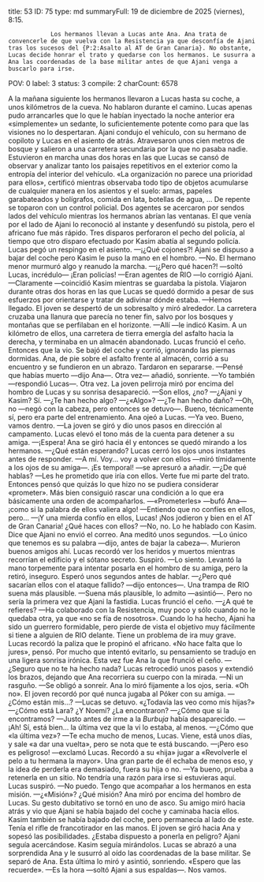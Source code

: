 title:          53
ID:             75
type:           md
summaryFull:    19 de diciembre de 2025 (viernes), 8:15.
                
                Los hermanos llevan a Lucas ante Ana. Ana trata de convencerle de que vuelva con la Resistencia ya que desconfía de Ajani tras los sucesos del {P:2:Asalto al AT de Gran Canaria}. No obstante, Lucas decide honrar el trato y quedarse con los hermanos. Le susurra a Ana las coordenadas de la base militar antes de que Ajani venga a buscarlo para irse.
POV:            0
label:          3
status:         3
compile:        2
charCount:      6578


A la mañana siguiente los hermanos llevaron a Lucas hasta su coche, a unos kilómetros de la cueva.
No hablaron durante el camino. Lucas apenas pudo arrancarles que lo que le habían inyectado la noche anterior era «simplemente» un sedante, lo suficientemente potente como para que las visiones no lo despertaran.
Ajani condujo el vehículo, con su hermano de copiloto y Lucas en el asiento de atrás. Atravesaron  unos cien metros de bosque y salieron a una carretera secundaria por la que no pasaba nadie.
Estuvieron en marcha unas dos horas en las que Lucas se cansó de observar y analizar tanto los paisajes repetitivos en el exterior como la entropía del interior del vehículo.
«La organización no parece una prioridad para ellos», certificó mientras observaba todo tipo de objetos acumularse de cualquier manera en los asientos y el suelo: armas, papeles garabateados y bolígrafos, comida en lata, botellas de agua, ...
De repente se toparon con un control policial. Dos agentes se acercaron por sendos lados del vehículo mientras los hermanos abrían las ventanas.
El que venía por el lado de Ajani lo reconoció al instante y desenfundó su pistola, pero el africano fue más rápido. Tres disparos perforaron el pecho del policía, al tiempo que otro disparo efectuado por Kasim abatía al segundo policía.
Lucas pegó un respingo en el asiento.
—¡¿Qué cojones?!
Ajani se dispuso a bajar del coche pero Kasim le puso la mano en el hombro.
—No.
El hermano menor murmuró algo y reanudo la marcha.
—¡¿Pero qué hacen?! —soltó Lucas, incrédulo— ¡Eran policías!
—Eran agentes de RIO —lo corrigió Ajani.
—Claramente —coincidió Kasim mientras se guardaba la pistola.
Viajaron durante otras dos horas en las que Lucas se quedó dormido a pesar de sus esfuerzos por orientarse y tratar de adivinar dónde estaba.
—Hemos llegado.
El joven se despertó de un sobresalto y miró alrededor. La carretera cruzaba una llanura que parecía no tener fin, salvo por los bosques y montañas que se perfilaban en el horizonte.
—Allí —le indicó Kasim.
A un kilómetro de ellos, una carretera de tierra emergía del asfalto hacia la derecha, y terminaba en un almacén abandonado. Lucas frunció el ceño.
Entonces que la vio.
Se bajó del coche y corrió, ignorando las piernas dormidas.
Ana, de pie sobre el asfalto frente al almacén, corrió a su encuentro y se fundieron en un abrazo. Tardaron en separarse.
—Pensé que habías muerto —dijo Ana—. Otra vez— añadió, sonriente.
—Yo también —respondió Lucas—. Otra vez.
La joven pelirroja miró por encima del hombro de Lucas y su sonrisa desapareció.
—Son ellos, ¿no?
—¿Ajani y Kasim? Sí.
—¿Te han hecho algo?
—¿«Algo»?
—¿Te han hecho daño?
—Oh, no —negó con la cabeza, pero entonces se detuvo—. Bueno, técnicamente sí, pero era parte del entrenamiento.
Ana ojeó a Lucas.
—Ya veo. Bueno, vamos dentro. —La joven se giró y dio unos pasos en dirección al campamento.
Lucas elevó el tono más de la cuenta para detener a su amiga.
—¡Espera!
Ana se giró hacia él y entonces se quedó mirando a los hermanos.
—¿Qué están esperando?
Lucas cerró los ojos unos instantes antes de responder.
—A mí. Voy... voy a volver con ellos —miró tímidamente a los ojos de su amiga—. ¡Es temporal! —se apresuró a añadir.
—¿De qué hablas?
—Les he prometido que iría con ellos. Verte fue mi parte del trato.
Entonces pensó que quizás lo que hizo no se pudiera considerar «prometer». Más bien consiguió rascar una condición a lo que era básicamente una orden de acompañarlos.
—«Prometerles» —bufó Ana— ¡como si la palabra de ellos valiera algo!
—Entiendo que no confíes en ellos, pero...
—¡Y una mierda confío en ellos, Lucas! ¡Nos jodieron y bien en el AT de Gran Canaria! ¿Qué haces con ellos?
—No, no. Lo he hablado con Kasim. Dice que Ajani no envió el correo.
Ana meditó unos segundos.
—Lo único que tenemos es su palabra —dijo, antes de bajar la cabeza—. Murieron buenos amigos ahí.
Lucas recordó ver los heridos y muertos mientras recorrían el edificio y el sótano secreto.
Suspiró.
—Lo siento.
Levantó la mano torpemente para intentar posarla en el hombro de su amiga, pero la retiró, inseguro. Esperó unos segundos antes de hablar.
—¿Pero qué sacarían ellos con el ataque fallido? —dijo entonces—. Una trampa de RIO suena más plausible.
—Suena más plausible, lo admito —asintió—. Pero no sería la primera vez que Ajani la fastidia.
Lucas frunció el ceño.
—¿A qué te refieres?
—Ha colaborado con la Resistencia, muy poco y sólo cuando no le quedaba otra, ya que «no se fía de nosotros». Cuando lo ha hecho, Ajani ha sido un guerrero formidable, pero pierde de vista el objetivo muy fácilmente si tiene a alguien de RIO delante. Tiene un problema de ira muy grave.
Lucas recordó la paliza que le propinó el africano. «No hace falta que lo jures», pensó.
Por mucho que intentó evitarlo, su pensamiento se tradujo en una ligera sonrisa irónica.
Esta vez fue Ana la que frunció el ceño.
—¿Seguro que no te ha hecho nada?
Lucas retrocedió unos pasos y extendió los brazos, dejando que Ana recorriera su cuerpo con la mirada.
—Ni un rasguño. —Se obligó a sonreír.
Ana lo miró fijamente a los ojos, seria.
«Oh no». El joven recordó por qué nunca jugaba al Póker con su amiga.
—¿Cómo están mis...? —Lucas se detuvo. «¿Todavía las veo como mis hijas?» —¿Cómo está Lara? ¿Y Noemí? ¿La encontraron?
—¿Cómo que si la encontramos?
—Justo antes de irme a la *Burbuja* había desaparecido.
—¡Ah! Sí, está bien... la última vez que la vi lo estaba, al menos.
—¿Cómo que «la última vez»?
—Te echa mucho de menos, Lucas. Viene, está unos días, y sale «a dar una vuelta», pero se nota que te está buscando.
—¡Pero eso es peligroso! —exclamó Lucas.
Recordó a su «hija» jugar a «Revolverle el pelo a tu hermana la mayor». Una gran parte de él echaba de menos eso, y la idea de perderla era demasiado, fuera su hija o no.
—Ya bueno, prueba a retenerla en un sitio. No tendría una razón para irse si estuvieras aquí.
Lucas suspiró.
—No puedo. Tengo que acompañar a los hermanos en esta misión.
—¿«Misión»? ¿Qué misión?
Ana miró por encima del hombro de Lucas. Su gesto dubitativo se tornó en uno de asco.
Su amigo miró hacia atrás y vio que Ajani se había bajado del coche y caminaba hacia ellos. Kasim también se había bajado del coche, pero permanecía al lado de este.
Tenía el rifle de francotirador en las manos.
El joven se giró hacia Ana y sopesó las posibilidades. ¿Estaba dispuesto a ponerla en peligro?
Ajani seguía acercándose. Kasim seguía mirándolos.
Lucas se abrazó a una sorprendida Ana y le susurró al oído las coordenadas de la base militar.
Se separó de Ana. Esta última lo miró y asintió, sonriendo.
«Espero que las recuerde».
—Es la hora —soltó Ajani a sus espaldas—. Nos vamos.